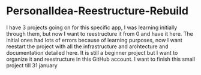 # PersonalIdea-Reestructure-Rebuild

I have 3 projects going on for this specific app, I was learning initially through them, but now I want to reestructure it from 0 and have it here.
The initial ones had lots of errors because of learning purposes, now I want reestart the project with all the infrastructure and archtecture and documentation detailed here.
It is still a beginner project but I want to organize it and reestructure in this GitHub account. 
I want to finish this small project till 31 january
